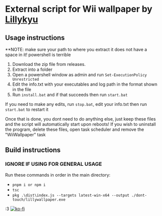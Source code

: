 # External script for Wii wallpaper by [Lillykyu](https://www.lillykyu.gay/)


## Usage instructions
**NOTE: make sure your path to where you extract it does not have a space in it! powershell is terrible


1. Download the zip file from releases.
2. Extract into a folder
3. Open a powershell window as admin and run ``Set-ExecutionPolicy Unrestricted``
4. Edit the info.txt with your executables and log path in the format shown in the file
5. Run ``install.bat`` and if that succeeds then run ``start.bat``

If you need to make any edits, run ``stop.bat``, edit your info.txt then run ``start.bat`` to restart it

Once that is done, you dont need to do anything else, just keep these files and the script will automatically start upon reboots!
If you wish to uninstall the program, delete these files, open task scheduler and remove the "WiiWallpaper" task

## Build instructions
### IGNORE IF USING FOR GENERAL USAGE
Run these commands in order in the main directory:
  - ``pnpm i or npm i``
  - ``tsc``
  - ``pkg .\dist\index.js --targets latest-win-x64 --output ./dont-touch/lillywallpaper.exe``

:3
[![ko-fi](https://ko-fi.com/img/githubbutton_sm.svg)](https://ko-fi.com/N4N6145I0V)
